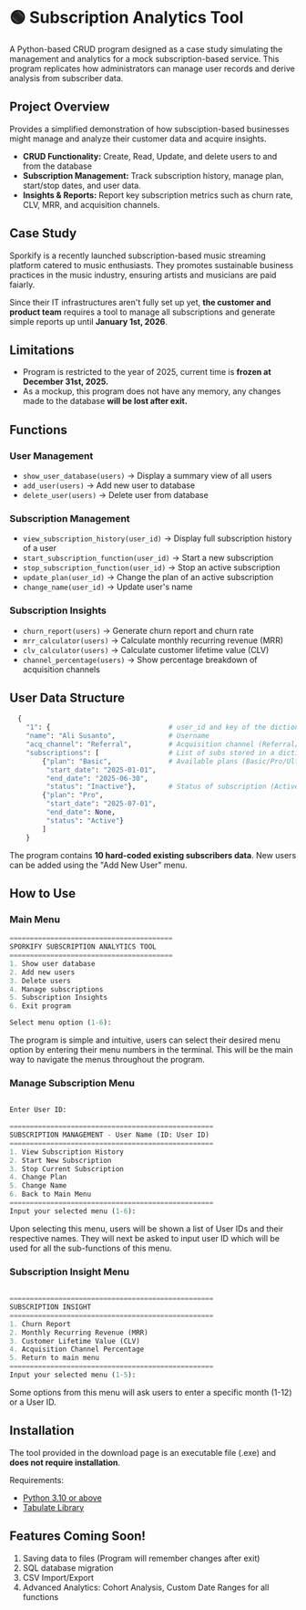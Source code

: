 # 🟢 Subscription Analytics Tool
A Python-based CRUD program designed as a case study simulating the management and analytics for a mock subscription-based service. This program replicates how administrators can manage user records and derive analysis from subscriber data.

## Project Overview
Provides a simplified demonstration of how subsciption-based businesses might manage and analyze their customer data and acquire insights.
- **CRUD Functionality:** Create, Read, Update, and delete users to and from the database
- **Subscription Management:** Track subscription history, manage plan, start/stop dates, and user data.
- **Insights & Reports:** Report key subscription metrics such as churn rate, CLV, MRR, and acquisition channels.

## Case Study


Sporkify is a recently launched subscription-based music streaming platform catered to music enthusiasts. They promotes sustainable business practices in the music industry, ensuring artists and musicians are paid faiarly.

Since their IT infrastructures aren't fully set up yet, **the customer and product team** requires a tool to manage all subscriptions and generate simple reports up until **January 1st, 2026**.

## Limitations
- Program is restricted to the year of 2025, current time is **frozen at December 31st, 2025.**
- As a mockup, this program does not have any memory, any changes made to the database **will be lost after exit.**

## Functions
### User Management
- `show_user_database(users)` → Display a summary view of all users  
- `add_user(users)` → Add new user to database  
- `delete_user(users)` → Delete user from database  

### Subscription Management
- `view_subscription_history(user_id)` → Display full subscription history of a user  
- `start_subscription_function(user_id)` → Start a new subscription  
- `stop_subscription_function(user_id)` → Stop an active subscription  
- `update_plan(user_id)` → Change the plan of an active subscription  
- `change_name(user_id)` → Update user's name  

### Subscription Insights
- `churn_report(users)` → Generate churn report and churn rate  
- `mrr_calculator(users)` → Calculate monthly recurring revenue (MRR)  
- `clv_calculator(users)` → Calculate customer lifetime value (CLV)  
- `channel_percentage(users)` → Show percentage breakdown of acquisition channels

## User Data Structure
```python
  {
    "1": {                             # user_id and key of the dictionary
    "name": "Ali Susanto",             # Username
    "acq_channel": "Referral",         # Acquisition channel (Referral/Ads/Organic)
    "subscriptions": [                 # List of subs stored in a dictionary
        {"plan": "Basic",              # Available plans (Basic/Pro/Ultimate)
         "start_date": "2025-01-01",
         "end_date": "2025-06-30",
         "status": "Inactive"},        # Status of subscription (Active/Inactive)
        {"plan": "Pro",               
         "start_date": "2025-07-01",
         "end_date": None,        
         "status": "Active"}
        ]
    }  
  ```
The program contains **10 hard-coded existing subscribers data**. New users can be added using the "Add New User" menu.
## How to Use

### Main Menu
```python
========================================
SPORKIFY SUBSCRIPTION ANALYTICS TOOL
========================================
1. Show user database
2. Add new users
3. Delete users
4. Manage subscriptions
5. Subscription Insights
6. Exit program

Select menu option (1-6):
```
The program is simple and intuitive, users can select their desired menu option by entering their menu numbers in the terminal. This will be the main way to navigate the menus throughout the program.

### Manage Subscription Menu

```python

Enter User ID:

==================================================
SUBSCRIPTION MANAGEMENT - User Name (ID: User ID)
==================================================
1. View Subscription History
2. Start New Subscription
3. Stop Current Subscription
4. Change Plan
5. Change Name
6. Back to Main Menu
==================================================
Input your selected menu (1-6):
```
Upon selecting this menu, users will be shown a list of User IDs and their respective names. They will next be asked to input user ID which will be used for all the sub-functions of this menu. 

### Subscription Insight Menu
```python

==================================================
SUBSCRIPTION INSIGHT
==================================================
1. Churn Report
2. Monthly Recurring Revenue (MRR)
3. Customer Lifetime Value (CLV)
4. Acquisition Channel Percentage
5. Return to main menu
==================================================
Input your selected menu (1-5):
```
Some options from this menu will ask users to enter a specific month (1-12) or a User ID.


## Installation

The tool provided in the download page is an executable file (.exe) and **does not require installation**. 

Requirements:
- [Python 3.10 or above](https://www.python.org/downloads/)
- [Tabulate Library](https://pypi.org/project/tabulate/)

## Features Coming Soon!
1. Saving data to files (Program will remember changes after exit)
1. SQL database migration
2. CSV Import/Export
3. Advanced Analytics: Cohort Analysis, Custom Date Ranges for all functions
